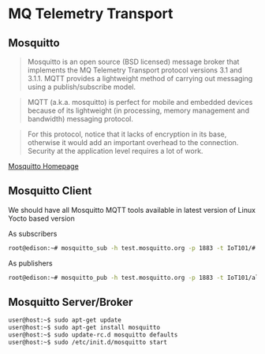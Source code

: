 # MQ Telemetry Transport

## Mosquitto

> Mosquitto is an open source (BSD licensed) message broker that implements the MQ Telemetry Transport protocol versions 3.1 and 3.1.1. MQTT provides a lightweight method of carrying out messaging using a publish/subscribe model.

>MQTT (a.k.a. mosquitto) is perfect for mobile and embedded devices because of its lightweight (in processing, memory management and bandwidth) messaging protocol. 

> For this protocol, notice that it lacks of encryption in its base, otherwise it would add an important overhead to the connection. Security at the application level requires a lot of work.

[Mosquitto Homepage](http://mosquitto.org/)

## Mosquitto Client 

We should have all Mosquitto MQTT tools available in latest version of Linux Yocto based version

As subscribers

```sh
root@edison:~# mosquitto_sub -h test.mosquitto.org -p 1883 -t IoT101/#
```

As publishers

```sh
root@edison:~# mosquitto_pub -h test.mosquitto.org -p 1883 -t IoT101/all -m "Hello All Operators!"
```

## Mosquitto Server/Broker

```sh
user@host:~$ sudo apt-get update
user@host:~$ sudo apt-get install mosquitto
user@host:~$ sudo update-rc.d mosquitto defaults
user@host:~$ sudo /etc/init.d/mosquitto start
```